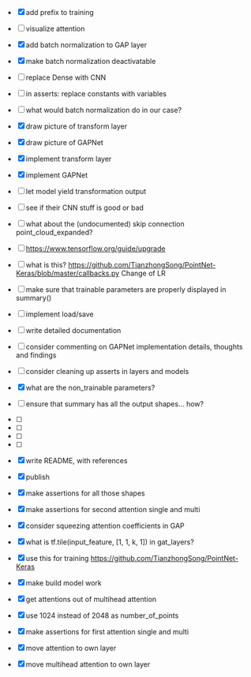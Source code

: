 - [X] add prefix to training
- [ ] visualize attention
- [X] add batch normalization to GAP layer
- [X] make batch normalization deactivatable
- [ ] replace Dense with CNN
- [ ] in asserts: replace constants with variables
- [ ] what would batch normalization do in our case?
- [X] draw picture of transform layer
- [X] draw picture of GAPNet
- [X] implement transform layer
- [X] implement GAPNet
- [ ] let model yield transformation output
- [ ] see if their CNN stuff is good or bad
- [ ] what about the (undocumented) skip connection point_cloud_expanded?
- [ ] https://www.tensorflow.org/guide/upgrade
- [ ] what is this? https://github.com/TianzhongSong/PointNet-Keras/blob/master/callbacks.py Change of LR
- [ ] make sure that trainable parameters are properly displayed in summary()
- [ ] implement load/save
- [ ] write detailed documentation
- [ ] consider commenting on GAPNet implementation details, thoughts and findings
- [ ] consider cleaning up asserts in layers and models
- [X] what are the non_trainable parameters?
- [ ] ensure that summary has all the output shapes... how?
- [ ]
- [ ]
- [ ]
- [ ]


- [X] write README, with references
- [X] publish
- [X] make assertions for all those shapes
- [X] make assertions for second attention single and multi
- [X] consider squeezing attention coefficients in GAP
- [X] what is tf.tile(input_feature, [1, 1, k, 1]) in gat_layers?
- [X] use this for training https://github.com/TianzhongSong/PointNet-Keras
- [X] make build model work
- [X] get attentions out of multihead attention
- [X] use 1024 instead of 2048 as number_of_points
- [X] make assertions for first attention single and multi
- [X] move attention to own layer
- [X] move multihead attention to own layer

